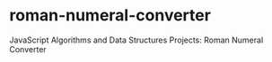 # roman-numeral-converter
JavaScript Algorithms and Data Structures Projects: Roman Numeral Converter
